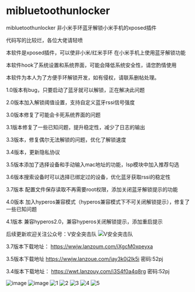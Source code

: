 # mibluetoothunlocker
mibluetoothunlocker 非小米手环蓝牙解锁小米手机的xposed插件

代码写的比较烂，各位大佬请轻喷

本软件是xposed插件，可以使非小米/红米手环 在小米手机上使用蓝牙解锁功能

本软件hook了系统设置和系统界面，可能会降低系统安全性，请您酌情使用

本软件为本人为了方便手环解锁开发，如有侵权，请联系删帖处理。

1.0版本有bug，只要启动了蓝牙就可以解锁，正在解决此问题

2.0版本加入解锁阈值设置，支持自定义蓝牙rssi信号强度

3.0版本修复了可能会卡死系统界面的问题

3.1版本修复了一些已知问题，提升稳定性，减少了日志的输出

3.3版本，修复偶尔无法解锁的问题，优化了解锁速度

3.4版本，更新隐私协议

3.5版本添加了选择设备和手动输入mac地址的功能，lsp模块中加入推荐勾选

3.6版本搜索设备时可以选择已绑定过的设备，优化蓝牙获取rssi的稳定性

3.7版本 配置文件保存读取不再需要root权限，添加关闭蓝牙解锁提示的功能

4.0版本 加入hyperos兼容模式（hyperos兼容模式下不可关闭解锁提示），修复了一些已知问题

4.1版本 兼容hyperos2.0，兼容hyperos关闭解锁提示，添加重启提示

后续更新欢迎关注公众号：V安全突击队
![V安全突击队](https://github.com/zixing131/mibluetoothunlocker/assets/18580281/c6185042-b697-4467-aa7c-f800ae2cf273)

3.7版本下载地址：
https://wwjw.lanzoum.com/iXgcM0xpeyxa


3.5版本下载地址
https://wwjw.lanzoue.com/iay3k0j2lk5i
密码:52pj

3.4版本下载地址：
https://wwt.lanzouy.com/i3S4f0a4q8rg
密码:52pj

![image](https://user-images.githubusercontent.com/18580281/208625873-035c01b2-904a-4785-b11e-e52b54c03f54.png)
![image](https://user-images.githubusercontent.com/18580281/208625905-d25b9abb-9233-4d2f-854f-bd9d756089ce.png)
![1](https://user-images.githubusercontent.com/18580281/186316181-828c958c-0982-47ef-9853-2f838e0a061f.jpg)
![2](https://user-images.githubusercontent.com/18580281/186316209-997fafc5-6dc7-4533-acf3-44cad3c4fb04.jpg)
![3](https://user-images.githubusercontent.com/18580281/186316241-bff40689-f424-4abc-a386-e3c32dec7c09.jpg)
![4](https://user-images.githubusercontent.com/18580281/186317501-60a43b60-6a0f-4e70-958e-3e624157be17.jpg)
![5](https://user-images.githubusercontent.com/18580281/186316304-ba3b9873-5a93-4c8b-98d0-e9a6beca58db.jpg)

